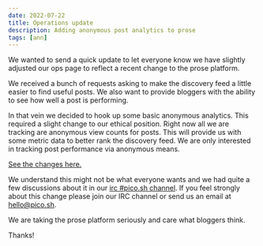 ```yaml
---
date: 2022-07-22
title: Operations update
description: Adding anonymous post analytics to prose
tags: [ann]
---
```


We wanted to send a quick update to let everyone know we have slightly adjusted
our ops page to reflect a recent change to the prose platform.

We received a bunch of requests asking to make the discovery feed a little
easier to find useful posts. We also want to provide bloggers with the ability
to see how well a post is performing.

In that vein we decided to hook up some basic anonymous analytics. This required
a slight change to our ethical position. Right now all we are tracking are
anonymous view counts for posts. This will provide us with some metric data to
better rank the discovery feed. We are only interested in tracking post
performance via anonymous means.

[See the changes here.](https://git.sr.ht/~erock/prose.sh/commit/168d967f9811aba2302797e278b5617b9e45ad36)

We understand this might not be what everyone wants and we had quite a few
discussions about it in our
[irc #pico.sh channel](https://web.libera.chat/#pico.sh). If you feel strongly
about this change please join our IRC channel or send us an email at
[hello@pico.sh](mailto:hello@pico.sh).

We are taking the prose platform seriously and care what bloggers think.

Thanks!

